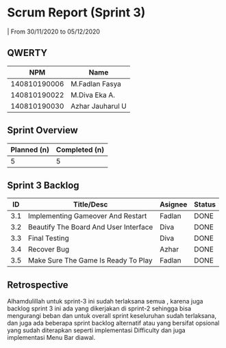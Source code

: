 # Scrum Report (Sprint 3)
| From 30/11/2020 to 05/12/2020

## QWERTY
| NPM           | Name        |
| ------------- |-------------|
| 140810190006  | M.Fadlan Fasya   |
| 140810190022  | M.Diva Eka A.    |
| 140810190030  | Azhar Jauharul U |

## Sprint Overview
| Planned (n)   | Completed (n) |
| ------------- |-------------- |
| 5             | 5             |

## Sprint 3 Backlog

| ID  | Title/Desc | Asignee | Status |
| --- | ---------- | ------- | ------ |
| 3.1 | Implementing Gameover And Restart | Fadlan | DONE |
| 3.2 | Beautify The Board And User Interface | Diva | DONE |
| 3.3 | Final Testing | Diva | DONE |
| 3.4 | Recover Bug | Azhar | DONE |
| 3.5 | Make Sure The Game Is Ready To Play | Fadlan | DONE |

## Retrospective 

Alhamdulillah untuk sprint-3 ini sudah terlaksana semua , karena juga backlog sprint 3 ini ada yang dikerjakan di sprint-2 sehingga bisa mengurangi beban dan untuk overall sprint keseluruhan sudah terlaksana, dan juga ada beberapa sprint backlog alternatif atau yang bersifat opsional yang sudah diterapkan seperti implementasi Difficulty dan juga implementasi Menu Bar diawal. 

